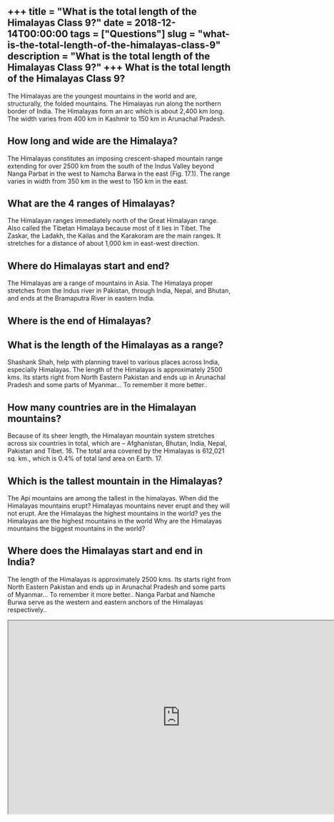 +++
title = "What is the total length of the Himalayas Class 9?"
date = 2018-12-14T00:00:00
tags = ["Questions"]
slug = "what-is-the-total-length-of-the-himalayas-class-9"
description = "What is the total length of the Himalayas Class 9?"
+++
What is the total length of the Himalayas Class 9?
--------------------------------------------------

The Himalayas are the youngest mountains in the world and are, structurally, the folded mountains. The Himalayas run along the northern border of India. The Himalayas form an arc which is about 2,400 km long. The width varies from 400 km in Kashmir to 150 km in Arunachal Pradesh.

How long and wide are the Himalaya?
-----------------------------------

The Himalayas constitutes an imposing crescent-shaped mountain range extending for over 2500 km from the south of the Indus Valley beyond Nanga Parbat in the west to Namcha Barwa in the east (Fig. 17.1). The range varies in width from 350 km in the west to 150 km in the east.

What are the 4 ranges of Himalayas?
-----------------------------------

The Himalayan ranges immediately north of the Great Himalayan range. Also called the Tibetan Himalaya because most of it lies in Tibet. The Zaskar, the Ladakh, the Kailas and the Karakoram are the main ranges. It stretches for a distance of about 1,000 km in east-west direction.

Where do Himalayas start and end?
---------------------------------

The Himalayas are a range of mountains in Asia. The Himalaya proper stretches from the Indus river in Pakistan, through India, Nepal, and Bhutan, and ends at the Bramaputra River in eastern India.

Where is the end of Himalayas?
------------------------------

What is the length of the Himalayas as a range?
-----------------------------------------------

Shashank Shah, help with planning travel to various places across India, especially Himalayas. The length of the Himalayas is approximately 2500 kms. Its starts right from North Eastern Pakistan and ends up in Arunachal Pradesh and some parts of Myanmar… To remember it more better..

How many countries are in the Himalayan mountains?
--------------------------------------------------

Because of its sheer length, the Himalayan mountain system stretches across six countries in total, which are – Afghanistan, Bhutan, India, Nepal, Pakistan and Tibet. 16. The total area covered by the Himalayas is 612,021 sq. km., which is 0.4% of total land area on Earth. 17.

Which is the tallest mountain in the Himalayas?
-----------------------------------------------

The Api mountains are among the tallest in the himalayas. When did the Himalayas mountains erupt? Himalayas mountains never erupt and they will not erupt. Are the Himalayas the highest mountains in the world? yes the Himalayas are the highest mountains in the world Why are the Himalayas mountains the biggest mountains in the world?

Where does the Himalayas start and end in India?
------------------------------------------------

The length of the Himalayas is approximately 2500 kms. Its starts right from North Eastern Pakistan and ends up in Arunachal Pradesh and some parts of Myanmar… To remember it more better.. Nanga Parbat and Namche Burwa serve as the western and eastern anchors of the Himalayas respectively..

<iframe allow="accelerometer; autoplay; clipboard-write; encrypted-media; gyroscope; picture-in-picture" allowfullscreen="" class="__youtube_prefs__  epyt-is-override  no-lazyload" data-no-lazy="1" data-origheight="433" data-origwidth="770" data-skipgform_ajax_framebjll="" height="433" id="_ytid_76806" loading="lazy" src="https://www.youtube.com/embed/HuSHOQ6gv5Y?enablejsapi=1&autoplay=0&cc_load_policy=0&cc_lang_pref=&iv_load_policy=1&loop=0&modestbranding=0&rel=1&fs=1&playsinline=0&autohide=2&theme=dark&color=red&controls=1&" title="YouTube player" width="770"></iframe>